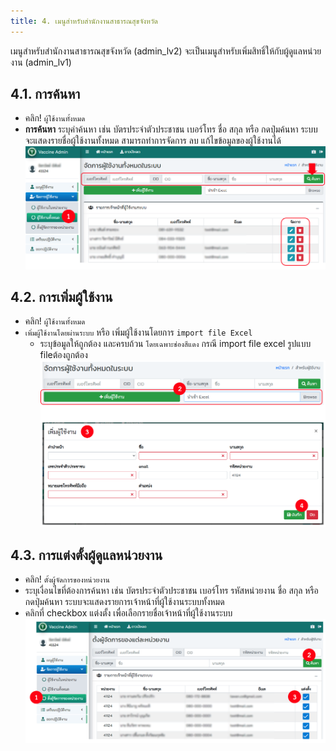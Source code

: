 ```yaml
---
title: 4. เมนูสำหรับสำนักงานสาธารณสุขจังหวัด
---
```


เมนูสำหรับสำนักงานสาธารณสุขจังหวัด (admin_lv2) จะเป็นเมนูสำหรับเพิ่มสิทธิ์ให้กับผู้ดูแลหน่วยงาน (admin_lv1)

## 4.1. การค้นหา
- คลิก! `ผู้ใช้งานทั้งหมด`
- **การค้นหา** ระบุคำค้นหา เช่น บัตรประจำตัวประชาชน เบอร์โทร ชื่อ สกุล หรือ กดปุ่มค้นหา ระบบจะแสดงรายชื่อผู้ใช้งานทั้งหมด สามารถทำการจัดการ ลบ แก้ไขข้อมูลของผู้ใช้งานได้
![](./img/admin-ssj-menu_1.png)

## 4.2. การเพิ่มผู้ใช้งาน
- คลิก! `ผู้ใช้งานทั้งหมด`
- `เพิ่มผู้ใช้งานโดยผ่านระบบ` หรือ เพิ่มผู้ใช้งานโดยการ `import file Excel`
  - ระบุข้อมูลให้ถูกต้อง และครบถ้วน `โดยเฉพาะช่องสีแดง` กรณี import file excel รูปแบบ fileต้องถูกต้อง
![](./img/admin-ssj-menu_2.png)

## 4.3. การแต่งตั้งผู้ดูแลหน่วยงาน

- คลิก! `ตั้งผู้จัดการของหน่วยงาน`
- ระบุเงื่อนไขที่ต้องการค้นหา เช่น บัตรประจำตัวประชาชน เบอร์โทร รหัสหน่วยงาน ชื่อ สกุล หรือ กดปุ่มค้นหา ระบบจะแสดงรายการเจ้าหน้าที่ผู้ใช้งานระบบทั้งหมด
- คลิกที่ checkbox แต่งตั้ง เพื่อเลือกรายชื่อเจ้าหน้าที่ผู้ใช้งานระบบ
![](./img/admin-ssj-menu_3.png)
